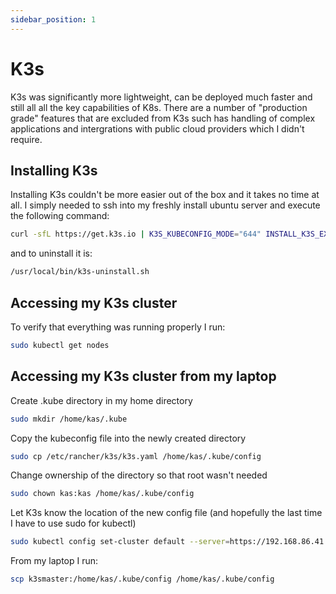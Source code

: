 ```yaml
---
sidebar_position: 1
---
```


# K3s

K3s was significantly more lightweight, can be deployed much faster and still all all the key capabilities of K8s. There are a number of "production grade" features that are excluded from K3s such has handling of complex applications and intergrations with public cloud providers which I didn't require.

## Installing K3s


Installing K3s couldn't be more easier out of the box and it takes no time at all. I simply needed to ssh into my freshly install ubuntu server and execute the following command:

```bash
curl -sfL https://get.k3s.io | K3S_KUBECONFIG_MODE="644" INSTALL_K3S_EXEC="--disable traefik --disable servicelb --disable kube-proxy --disable local-storage --cluster-init --tls-san 10.43.0.1" sh -s -
```

and to uninstall it is:

```bash
/usr/local/bin/k3s-uninstall.sh
```
## Accessing my K3s cluster

To verify that everything was running properly I run:

```bash
sudo kubectl get nodes
```

## Accessing my K3s cluster from my laptop

Create .kube directory in my home directory

```bash
sudo mkdir /home/kas/.kube
```

Copy the kubeconfig file into the newly created directory

```bash
sudo cp /etc/rancher/k3s/k3s.yaml /home/kas/.kube/config
```

Change ownership of the directory so that root wasn't needed
```bash
sudo chown kas:kas /home/kas/.kube/config
```
Let K3s know the location of the new config file (and hopefully the last time I have to use sudo for kubectl)

```bash
sudo kubectl config set-cluster default --server=https://192.168.86.41:6443 --kubeconfig /home/kas/.kube/config
```

From my laptop I run:

```bash
scp k3smaster:/home/kas/.kube/config /home/kas/.kube/config
```
